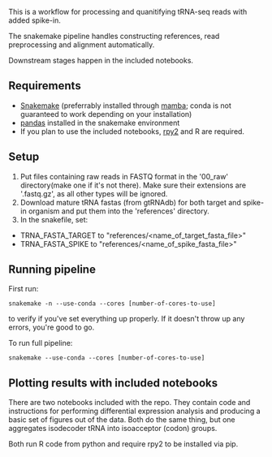 This is a workflow for processing and quanitifying tRNA-seq reads with added spike-in.

The snakemake pipeline handles constructing references, read preprocessing and alignment automatically.

Downstream stages happen in the included notebooks.

## Requirements
- [Snakemake](https://snakemake.readthedocs.io/en/stable/) (preferrably installed through [mamba](https://mamba.readthedocs.io/en/latest/installation.html); conda is not guaranteed to work depending on your installation)
- [pandas](https://pandas.pydata.org/docs/getting_started/index.html) installed in the snakemake environment
- If you plan to use the included notebooks, [rpy2](https://pypi.org/project/rpy2/) and R are required.

## Setup
1. Put files containing raw reads in FASTQ format in the '00_raw' directory(make one if it's not there). Make sure their extensions are '.fastq.gz', as all other types will be ignored.
2. Download mature tRNA fastas (from gtRNAdb) for both target and spike-in organism and put them into the 'references' directory.
5. In the snakefile, set:
  - TRNA_FASTA_TARGET to "references/<name_of_target_fasta_file>"
  - TRNA_FASTA_SPIKE to "references/<name_of_spike_fasta_file>"

## Running pipeline
First run:
```
snakemake -n --use-conda --cores [number-of-cores-to-use]
```

to verify if you've set everything up properly. If it doesn't throw up any errors, you're good to go.

To run full pipeline:
```
snakemake --use-conda --cores [number-of-cores-to-use]
```

## Plotting results with included notebooks
There are two notebooks included with the repo. They contain code and instructions for  performing differential expression analysis and producing a basic set of figures out of the data. Both do the same thing, but one aggregates isodecoder tRNA into isoacceptor (codon) groups.

Both run R code from python and require rpy2 to be installed via pip.
